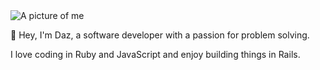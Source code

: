 <img src="/images/daz.webp" alt="A picture of me" class="daz">

👋 Hey, I'm Daz, a software developer with a passion for problem solving.

I love coding in Ruby and JavaScript and enjoy building things in Rails.